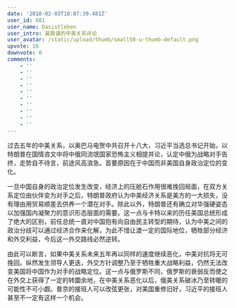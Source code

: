 ```yaml
---
date: '2018-02-03T10:07:39.481Z'
user_id: 881
user_name: Dasistleben
user_intro: 最靠谱的中美关系评论
user_avatar: /static/upload/thumb/small50-u-thumb-default.png
upvote: 16
downvote: 0
comments:
    - ''
    - ''
    - ''
    - ''
    - ''
    - ''
    - ''
    - ''
    - ''
    - ''
---
```


过去五年的中美关系，以奥巴马电贺中共召开十八大，习近平当选总书记开始，以特朗普在国情咨文中将中俄同流氓国家恐怖主义相提并论，认定中俄为战略对手告终，走势自不待言，前途风高浪急。首要原因在于中国而非美国自身政治定位的变化。

一旦中国自身的政治定位发生改变，经济上的压舱石作用很难挽回局面，在双方关系定位由伙伴变为对手之后，特朗普政府认为中美经济关系是美方的一大损失，没有理由用贸易顺差去供养一个潜在对手。除此以外，特朗普还有确立对华强硬姿态以加强国内凝聚力的意识形态层面的需要。这一点与卡特以来的历任美国总统形成了绝大的区别，前任总统一直对中国抱有向自由民主转型的期待，认为中美之间的政治分歧可以通过经济合作来化解，为此不惜让渡一定的国际地位，牺牲部分经济和外交利益，今后这一外交路线必然逆转。

由此可以断言，如果中美关系未来五年再以同样的速度继续恶化，中美对抗将无可挽回。纵然发生领导人更迭，外交方针调整乃至于牺牲重大战略利益，仍然无法改变美国将中国作为对手的战略定位。这一点与俄罗斯不同，俄罗斯的衰弱反而使之在外交上获得了一定的转圜余地，在中美关系恶化以后，俄美关系破冰乃至转暖的可能性不可小觑。普京的接班人可以改弦更张，对美国重修旧好，习近平的接班人甚至不一定有这样一个机会。
